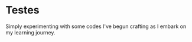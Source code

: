 # Testes
 Simply experimenting with some codes I've begun crafting as I embark on my learning journey.
